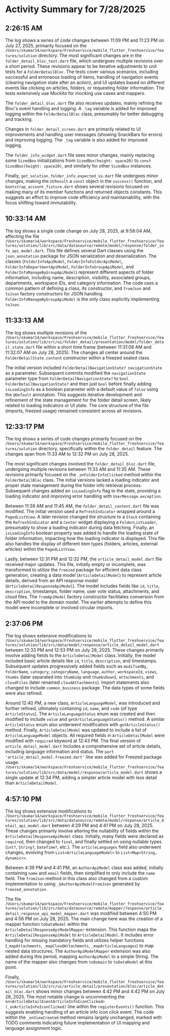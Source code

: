 # Activity Summary for 7/28/2025

## 2:26:15 AM
The log shows a series of code changes between 11:09 PM and 11:23 PM on July 27, 2025, primarily focused on the `/Users/skumar14/workspace/Freshservice/mobile_flutter_freshservice/features/solution` directory.  The most significant changes are in the `folder_detail_bloc_test.dart` file, which undergoes multiple revisions over a short period. These revisions appear to be iterative adjustments to unit tests for a `FolderDetailBloc`.  The tests cover various scenarios, including successful and erroneous loading of items, handling of navigation events (clearing navigation state after an action), and UI updates based on different events like clicking on articles, folders, or requesting folder information. The tests extensively use Mockito for mocking use cases and mappers.


The `folder_detail_bloc.dart` file also receives updates, mainly refining the Bloc's event handling and logging. A  `_tag` variable is added for improved logging within the `FolderDetailBloc` class, presumably for better debugging and tracking.


Changes in `folder_detail_screen.dart` are primarily related to UI improvements and handling user messages (showing SnackBars for errors) and improving logging. The `_tag` variable is also added for improved logging.


The `folder_info_widget.dart` file sees minor changes, mainly replacing some `SizedBox` initializations from `SizedBox(height: space20)` to `const SizedBox(height: space20)`, and similarly for other `SizedBox` instances.


Finally, `get_solution_folder_info_expected_io.dart` file undergoes minor changes, making the `UCResult` a `const` object in the `success()` function, and `bootstrap_account_fixture.dart`  shows several revisions focused on making many of its member functions and returned objects constants. This suggests an effort to improve code efficiency and maintainability, with the focus shifting toward immutability.


## 10:33:14 AM
The log shows a single code change on July 28, 2025, at 9:58:04 AM, affecting the file `/Users/skumar14/workspace/Freshservice/mobile_flutter_freshservice/features/solution/lib/src/data/datasource/remote/model/response/folder_info_api_model.dart`.  This file defines several Dart classes using the `json_annotation` package for JSON serialization and deserialization.  The classes (`FolderInfoApiModel`, `FolderInfoFolderApiModel`, `FolderInfoDepartmentApiModel`, `FolderInfoGroupApiModel`, and `FolderInfoManageByGroupApiModel`) represent different aspects of folder information, including name, description, visibility, associated groups, departments, workspace IDs, and category information.  The code uses a common pattern of defining a class, its constructor, and `fromJson` and `toJson` factory constructors for JSON handling.  `FolderInfoManageByGroupApiModel` is the only class explicitly implementing `toJson`.


## 11:33:13 AM
The log shows multiple revisions of the `/Users/skumar14/workspace/Freshservice/mobile_flutter_freshservice/features/solution/lib/src/ui/folder_detail/presentation/model/folder_detail_state.dart` file within a short time frame (between 11:31:08 AM and 11:32:07 AM on July 28, 2025).  The changes all center around the `FolderDetailState.content` constructor within a freezed sealed class.

The initial version included `FolderDetailNavigationState? navigationState` as a parameter.  Subsequent commits modified the `navigationState` parameter type from  `FolderDetailNavigationState?` to `bool FolderDetailNavigationState?` and then just `bool` before finally adding `isLoadingInfo` as a boolean parameter with a default value of `false` using the `@Default` annotation.  This suggests iterative development and refinement of the state management for the folder detail screen, likely related to loading indicators or UI state.  The core structure of the file (imports, freezed usage) remained consistent across all revisions.


## 12:33:17 PM
The log shows a series of code changes primarily focused on the `/Users/skumar14/workspace/Freshservice/mobile_flutter_freshservice/features/solution` directory, specifically within the `folder_detail` feature.  The changes span from 11:33 AM to 12:32 PM on July 28, 2025.

The most significant changes involved the `folder_detail_bloc.dart` file, undergoing multiple revisions between 11:33 AM and 11:35 AM. These revisions primarily focused on the `_onFolderInfoClicked` method within the `FolderDetailBloc` class.  The initial versions lacked a loading indicator and proper state management during the folder info retrieval process. Subsequent changes added an `isLoadingInfo` flag to the state, providing a loading indicator and improving error handling with `UserMessage.exception`.

Between 11:39 AM and 11:45 AM, the `folder_detail_content.dart` file was modified.  The initial version used a `RefreshIndicator` wrapped around a `PagedListView`.  A later revision changed the structure to a `Stack` containing the `RefreshIndicator` and a `Center` widget displaying a `FolderListLoader`, presumably to show a loading indicator during data fetching.  Finally, an `isLoadingInfo` boolean property was added to handle the loading state of folder information, impacting how the loading indicator is displayed. This file also handles the display of different item types (folders, articles, external articles) within the `PagedListView`.

Lastly, between 12:31 PM and 12:32 PM, the `article_detail_model.dart` file received major updates.  This file, initially empty or incomplete, was transformed to utilize the `freezed` package for efficient data class generation, creating a data model (`ArticleDetailModel`) to represent article details, derived from an API response model (`ArticleDetailResponseApiModel`).  The model includes fields like `id`, `title`, `description`, timestamps, folder name, user vote status, attachments, and cloud files.  The `fromApiModel` factory constructor facilitates conversion from the API model to the domain model.  The earlier attempts to define this model were incomplete or involved circular imports.


## 2:37:06 PM
The log shows extensive modifications to `/Users/skumar14/workspace/Freshservice/mobile_flutter_freshservice/features/solution/lib/src/data/model/response/article_detail_model.dart` between 12:33 PM and 12:53 PM on July 28, 2025.  These changes primarily involve adding fields to the `ArticleDetailModel` class.  Initially, the model included basic article details like `id`, `title`, `description`, and timestamps.  Subsequent updates progressively added fields such as `modifiedBy`, `folderName`, `category`, `categoryName`, `language`, `author`, `workspaceId`, `views`, `thumbs` (later separated into `thumbsUp` and `thumbsDown`), `attachments`, and `cloudFiles` (later renamed `cloudAttachments`).  Import statements also changed to include `common_business` package.  The data types of some fields were also refined.

Around 12:40 PM, a new class, `ArticleLanguageModel`, was introduced and further refined, ultimately containing `id`, `name`, and `code` (of type `ArticleStatus`).  The `ArticleLanguageStatus` enum was created and then modified to include `value` and `getArticleLanguageStatus()` method. A similar `ArticleStatus` enum also underwent modification with `getArticleStatus()` method.  Finally,  `ArticleDetailModel` was updated to include a list of `ArticleLanguageModel` objects. All required fields in `ArticleDetailModel` were modified with `required` keyword at 12:43 PM.  The final version of `article_detail_model.dart` includes a comprehensive set of article details, including language information and status. The `part 'article_detail_model.freezed.dart'` line was added for Freezed package usage.  `/Users/skumar14/workspace/Freshservice/mobile_flutter_freshservice/features/solution/lib/src/data/model/response/article_model.dart` shows a single update at 12:34 PM, adding a simpler article model with less detail than `ArticleDetailModel`.


## 4:57:10 PM
The log shows extensive modifications to `/Users/skumar14/workspace/Freshservice/mobile_flutter_freshservice/features/solution/lib/src/data/datasource/remote/model/response/article_detail_api_model.dart` between 4:29 PM and 4:41 PM on July 28, 2025.  These changes primarily involve altering the nullability of fields within the `ArticleDetailResponseApiModel` class. Initially, many fields were declared as `required`, then changed to `final`, and finally settled on using nullable types (`int?`, `String?`, `DateTime?`, etc.).  The `articleLanguages` field also underwent changes, evolving from  `List<ArticleLanguageModel>` to `List<Map<String, dynamic>>`.


Between 4:39 PM and 4:41 PM, an `AuthorApiModel` class was added, initially containing `name` and `email` fields, then simplified to only include the `name` field.  The `fromJson` method in this class also changed from a custom implementation to using `_$AuthorApiModelFromJson` generated by `freezed_annotation`.


The file `/Users/skumar14/workspace/Freshservice/mobile_flutter_freshservice/features/solution/lib/src/data/datasource/remote/mapper/response/article_detail_response_api_model_mapper.dart` was modified between 4:50 PM and 4:56 PM on July 28, 2025.  The main change here was the creation of a mapper function `toDataModel` within the `ArticleDetailResponseApiModelMapper` extension. This function maps the `ArticleDetailResponseApiModel` to `ArticleDetailModel`.  It includes error handling for missing mandatory fields and utilizes helper functions (`_mapAttachments`, `_mapCloudAttachments`, `_mapArticleLanguages`) to map nested data structures.  The  `AuthorApiModelMapper` extension was also added during this period, mapping `AuthorApiModel` to a simple String.  The name of the mapper also changes from `toDomain` to `toDataModel` at this point.


Finally, `/Users/skumar14/workspace/Freshservice/mobile_flutter_freshservice/features/solution/lib/src/ui/article_detail/presentation/bloc/article_detail_bloc.dart` shows minor changes between 4:42 PM and 4:42 PM on July 28, 2025. The most notable change is uncommenting the `on<ArticleDetailEventArticleInfoIconClicked>(_onArticleInfoIconClicked)` line within the `registerEvents()` function.  This suggests enabling handling of an article info icon click event.  The code within the `_onViewCreated` method remains largely unchanged, marked with TODO comments indicating future implementation of UI mapping and language assignment logic.
